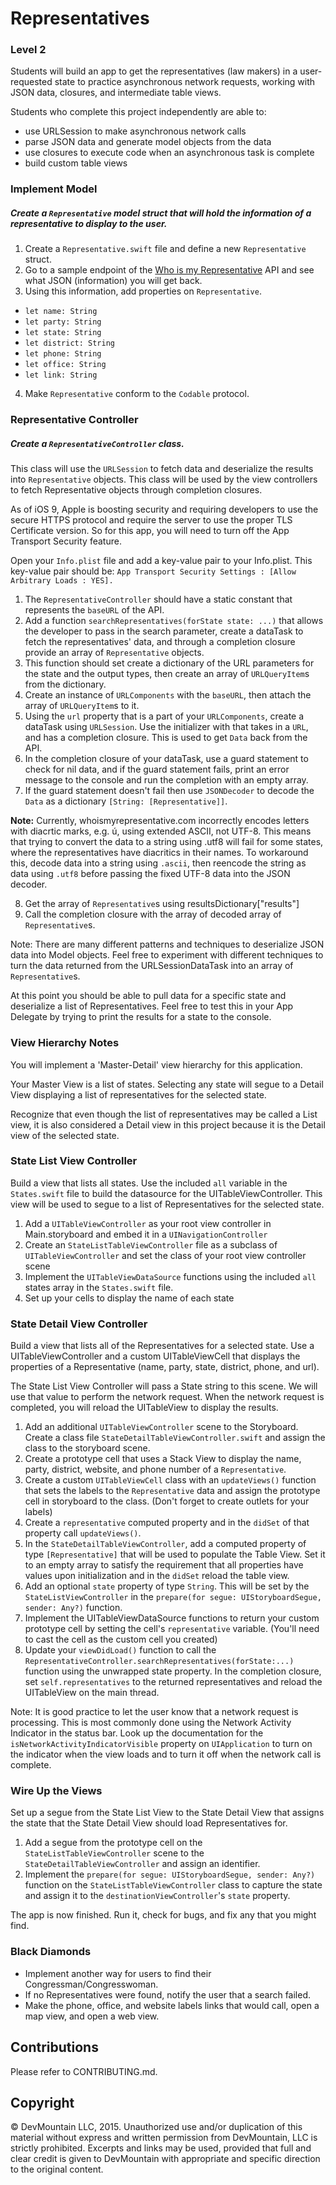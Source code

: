 # Representatives

### Level 2

Students will build an app to get the representatives (law makers) in a user-requested state to practice asynchronous network requests, working with JSON data, closures, and intermediate table views.

Students who complete this project independently are able to:

* use URLSession to make asynchronous network calls
* parse JSON data and generate model objects from the data
* use closures to execute code when an asynchronous task is complete
* build custom table views

### Implement Model

##### Create a `Representative` model struct that will hold the information of a representative to display to the user.

1. Create a `Representative.swift` file and define a new `Representative` struct.
2. Go to a sample endpoint of the [Who is my Representative](https://whoismyrepresentative.com) API and see what JSON (information) you will get back.
3. Using this information, add properties on `Representative`.
* `let name: String`
* `let party: String`
* `let state: String`
* `let district: String`
* `let phone: String`
* `let office: String`
* `let link: String`
4. Make `Representative` conform to the `Codable` protocol.

### Representative Controller

##### Create a `RepresentativeController` class.

This class will use the `URLSession` to fetch data and deserialize the results into `Representative` objects. This class will be used by the view controllers to fetch Representative objects through completion closures.

As of iOS 9, Apple is boosting security and requiring developers to use the secure HTTPS protocol and require the server to use the proper TLS Certificate version. So for this app, you will need to turn off the App Transport Security feature.

Open your `Info.plist` file and add a key-value pair to your Info.plist. This key-value pair should be:
`App Transport Security Settings : [Allow Arbitrary Loads : YES].`

1. The `RepresentativeController` should have a static constant that represents the `baseURL` of the API.
2. Add a  function `searchRepresentatives(forState state: ...)` that allows the developer to pass in the search parameter, create a dataTask to fetch the representatives' data, and through a completion closure provide an array of `Representative` objects.
3. This function should set create a dictionary of the URL parameters for the state and the output types, then create an array of `URLQueryItem`s from the dictionary.
4. Create an instance of `URLComponents` with the `baseURL`, then attach the array of `URLQueryItem`s to it.
5. Using the `url` property that is a part of your `URLComponents`, create a dataTask using `URLSession`. Use the initializer with that takes in a `URL`, and has a completion closure. This is used to get `Data` back from the API.
6. In the completion closure of your dataTask, use a guard statement to check for nil data, and if the guard statement fails, print an error message to the console and run the completion with an empty array.  
7. If the guard statement doesn't fail then use `JSONDecoder` to decode the `Data` as a dictionary `[String: [Representative]]`.  

**Note:** Currently, whoismyrepresentative.com incorrectly encodes letters with diacrtic marks, e.g. ú, using extended ASCII, not UTF-8. This means that trying to convert the data to a string using .utf8 will fail for some states, where the representatives have diacritics in their names. To workaround this, decode data into a string using `.ascii`, then reencode the string as data using `.utf8` before passing the fixed UTF-8 data into the JSON decoder.  

8. Get the array of `Representative`s using resultsDictionary["results"]
9. Call the completion closure with the array of decoded array of `Representative`s.

Note: There are many different patterns and techniques to deserialize JSON data into Model objects. Feel free to experiment with different techniques to turn the data returned from the URLSessionDataTask into an array of `Representative`s.

At this point you should be able to pull data for a specific state and deserialize a list of Representatives. Feel free to test this in your App Delegate by trying to print the results for a state to the console.

### View Hierarchy Notes

You will implement a 'Master-Detail' view hierarchy for this application.

Your Master View is a list of states. Selecting any state will segue to a Detail View displaying a list of representatives for the selected state.

Recognize that even though the list of representatives may be called a List view, it is also considered a Detail view in this project because it is the Detail view of the selected state.

### State List View Controller

Build a view that lists all states. Use the included `all` variable in the `States.swift` file to build the datasource for the UITableViewController. This view will be used to segue to a list of Representatives for the selected state.

1. Add a `UITableViewController` as your root view controller in Main.storyboard and embed it in a `UINavigationController`
2. Create an `StateListTableViewController` file as a subclass of `UITableViewController` and set the class of your root view controller scene
3. Implement the `UITableViewDataSource` functions using the included `all` states array in the `States.swift` file.
4. Set up your cells to display the name of each state

### State Detail View Controller

Build a view that lists all of the Representatives for a selected state. Use a UITableViewController and a custom UITableViewCell that displays the properties of a Representative (name, party, state, district, phone, and url).

The State List View Controller will pass a State string to this scene. We will use that value to perform the network request. When the network request is completed, you will reload the UITableView to display the results.

1. Add an additional `UITableViewController` scene to the Storyboard. Create a class file `StateDetailTableViewController.swift` and assign the class to the storyboard scene.
2. Create a prototype cell that uses a Stack View to display the name, party, district, website, and phone number of a `Representative`.
3. Create a custom `UITableViewCell` class with an `updateViews()` function that sets the labels to the `Representative` data and assign the prototype cell in storyboard to the class. (Don't forget to create outlets for your labels)
4. Create a `representative` computed property and in the `didSet` of that property call `updateViews()`.
5. In the `StateDetailTableViewController`, add a computed property of type `[Representative]` that will be used to populate the Table View. Set it to an empty array to satisfy the requirement that all properties have values upon initialization and in the `didSet` reload the table view.
6. Add an optional `state` property of type `String`. This will be set by the `StateListViewController` in the `prepare(for segue: UIStoryboardSegue, sender: Any?)` function.
7. Implement the UITableViewDataSource functions to return your custom prototype cell by setting the cell's `representative` variable. (You'll need to cast the cell as the custom cell you created)
8. Update your `viewDidLoad()` function to call the `RepresentativeController.searchRepresentatives(forState:...)` function using the unwrapped state property. In the completion closure, set `self.representatives` to the returned representatives and reload the UITableView on the main thread.

Note: It is good practice to let the user know that a network request is processing. This is most commonly done using the Network Activity Indicator in the status bar. Look up the documentation for the `isNetworkActivityIndicatorVisible` property on `UIApplication` to turn on the indicator when the view loads and to turn it off when the network call is complete.

### Wire Up the Views

Set up a segue from the State List View to the State Detail View that assigns the state that the State Detail View should load Representatives for.

1. Add a segue from the prototype cell on the `StateListTableViewController` scene to the `StateDetailTableViewController` and assign an identifier.
2. Implement the `prepare(for segue: UIStoryboardSegue, sender: Any?)` function on the `StateListTableViewController` class to capture the state and assign it to the `destinationViewController`'s `state` property.

The app is now finished. Run it, check for bugs, and fix any that you might find.

### Black Diamonds

* Implement another way for users to find their Congressman/Congresswoman.
* If no Representatives were found, notify the user that a search failed.
* Make the phone, office, and website labels links that would call, open a map view, and open a web view.

## Contributions

Please refer to CONTRIBUTING.md.

## Copyright

© DevMountain LLC, 2015. Unauthorized use and/or duplication of this material without express and written permission from DevMountain, LLC is strictly prohibited. Excerpts and links may be used, provided that full and clear credit is given to DevMountain with appropriate and specific direction to the original content.
